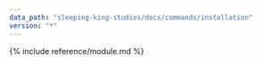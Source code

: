 ```yaml
---
data_path: "sleeping-king-studios/docs/commands/installation"
version: "*"
---
```


{% include reference/module.md %}
